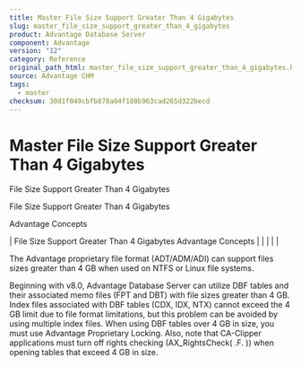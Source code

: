 ```yaml
---
title: Master File Size Support Greater Than 4 Gigabytes
slug: master_file_size_support_greater_than_4_gigabytes
product: Advantage Database Server
component: Advantage
version: "12"
category: Reference
original_path_html: master_file_size_support_greater_than_4_gigabytes.htm
source: Advantage CHM
tags:
  - master
checksum: 30d1f049cbfb878a04f180b963cad265d322becd
---
```


# Master File Size Support Greater Than 4 Gigabytes

File Size Support Greater Than 4 Gigabytes

File Size Support Greater Than 4 Gigabytes

Advantage Concepts

| File Size Support Greater Than 4 Gigabytes  Advantage Concepts |  |  |  |  |

The Advantage proprietary file format (ADT/ADM/ADI) can support files sizes greater than 4 GB when used on NTFS or Linux file systems.

Beginning with v8.0, Advantage Database Server can utilize DBF tables and their associated memo files (FPT and DBT) with file sizes greater than 4 GB. Index files associated with DBF tables (CDX, IDX, NTX) cannot exceed the 4 GB limit due to file format limitations, but this problem can be avoided by using multiple index files. When using DBF tables over 4 GB in size, you must use Advantage Proprietary Locking. Also, note that CA-Clipper applications must turn off rights checking (AX\_RightsCheck( .F. )) when opening tables that exceed 4 GB in size.
